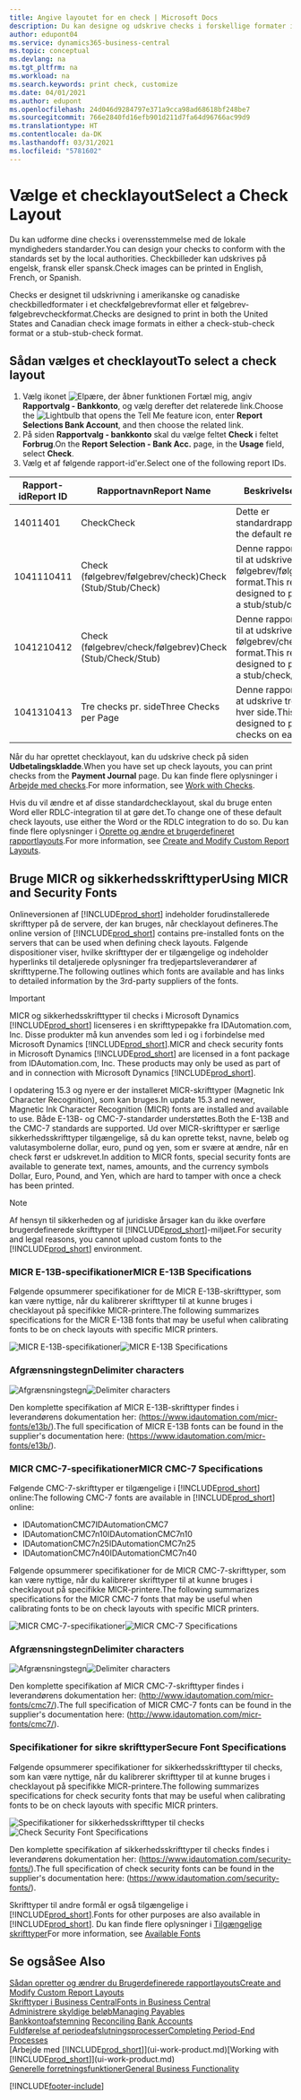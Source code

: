 ```yaml
---
title: Angive layoutet for en check | Microsoft Docs
description: Du kan designe og udskrive checks i forskellige formater i overensstemmelse med standarderne.
author: edupont04
ms.service: dynamics365-business-central
ms.topic: conceptual
ms.devlang: na
ms.tgt_pltfrm: na
ms.workload: na
ms.search.keywords: print check, customize
ms.date: 04/01/2021
ms.author: edupont
ms.openlocfilehash: 24d046d9284797e371a9cca98ad68618bf248be7
ms.sourcegitcommit: 766e2840fd16efb901d211d7fa64d96766ac99d9
ms.translationtype: HT
ms.contentlocale: da-DK
ms.lasthandoff: 03/31/2021
ms.locfileid: "5781602"
---
```

# <a name="select-a-check-layout"></a><span data-ttu-id="9bbe7-103">Vælge et checklayout</span><span class="sxs-lookup"><span data-stu-id="9bbe7-103">Select a Check Layout</span></span>
<span data-ttu-id="9bbe7-104">Du kan udforme dine checks i overensstemmelse med de lokale myndigheders standarder.</span><span class="sxs-lookup"><span data-stu-id="9bbe7-104">You can design your checks to conform with the standards set by the local authorities.</span></span> <span data-ttu-id="9bbe7-105">Checkbilleder kan udskrives på engelsk, fransk eller spansk.</span><span class="sxs-lookup"><span data-stu-id="9bbe7-105">Check images can be printed in English, French, or Spanish.</span></span>

<span data-ttu-id="9bbe7-106">Checks er designet til udskrivning i amerikanske og canadiske checkbilledformater i et checkfølgebrevformat eller et følgebrev-følgebrevcheckformat.</span><span class="sxs-lookup"><span data-stu-id="9bbe7-106">Checks are designed to print in both the United States and Canadian check image formats in either a check-stub-check format or a stub-stub-check format.</span></span>

## <a name="to-select-a-check-layout"></a><span data-ttu-id="9bbe7-107">Sådan vælges et checklayout</span><span class="sxs-lookup"><span data-stu-id="9bbe7-107">To select a check layout</span></span>
1. <span data-ttu-id="9bbe7-108">Vælg ikonet ![Elpære, der åbner funktionen Fortæl mig](media/ui-search/search_small.png "Fortæl mig, hvad du vil foretage dig"), angiv **Rapportvalg - Bankkonto**, og vælg derefter det relaterede link.</span><span class="sxs-lookup"><span data-stu-id="9bbe7-108">Choose the ![Lightbulb that opens the Tell Me feature](media/ui-search/search_small.png "Tell me what you want to do") icon, enter **Report Selections Bank Account**, and then choose the related link.</span></span>
2. <span data-ttu-id="9bbe7-109">På siden **Rapportvalg - bankkonto** skal du vælge feltet **Check** i feltet **Forbrug**.</span><span class="sxs-lookup"><span data-stu-id="9bbe7-109">On the **Report Selection - Bank Acc.** page, in the **Usage** field, select **Check**.</span></span>
3. <span data-ttu-id="9bbe7-110">Vælg et af følgende rapport-id'er.</span><span class="sxs-lookup"><span data-stu-id="9bbe7-110">Select one of the following report IDs.</span></span>

| <span data-ttu-id="9bbe7-111">Rapport-id</span><span class="sxs-lookup"><span data-stu-id="9bbe7-111">Report ID</span></span> | <span data-ttu-id="9bbe7-112">Rapportnavn</span><span class="sxs-lookup"><span data-stu-id="9bbe7-112">Report Name</span></span> | <span data-ttu-id="9bbe7-113">Beskrivelse</span><span class="sxs-lookup"><span data-stu-id="9bbe7-113">Description</span></span> |
| --- | --- | --- |
| <span data-ttu-id="9bbe7-114">1401</span><span class="sxs-lookup"><span data-stu-id="9bbe7-114">1401</span></span> |<span data-ttu-id="9bbe7-115">Check</span><span class="sxs-lookup"><span data-stu-id="9bbe7-115">Check</span></span> |<span data-ttu-id="9bbe7-116">Dette er standardrapporten.</span><span class="sxs-lookup"><span data-stu-id="9bbe7-116">This is the default report.</span></span> |
| <span data-ttu-id="9bbe7-117">10411</span><span class="sxs-lookup"><span data-stu-id="9bbe7-117">10411</span></span> |<span data-ttu-id="9bbe7-118">Check (følgebrev/følgebrev/check)</span><span class="sxs-lookup"><span data-stu-id="9bbe7-118">Check (Stub/Stub/Check)</span></span> |<span data-ttu-id="9bbe7-119">Denne rapport er designet til at udskrive check i et følgebrev/følgebrev/check-format.</span><span class="sxs-lookup"><span data-stu-id="9bbe7-119">This report is designed to print checks in a stub/stub/check format.</span></span> |
| <span data-ttu-id="9bbe7-120">10412</span><span class="sxs-lookup"><span data-stu-id="9bbe7-120">10412</span></span> |<span data-ttu-id="9bbe7-121">Check (følgebrev/check/følgebrev)</span><span class="sxs-lookup"><span data-stu-id="9bbe7-121">Check (Stub/Check/Stub)</span></span> |<span data-ttu-id="9bbe7-122">Denne rapport er designet til at udskrive check i et følgebrev/check/følgebrev-format.</span><span class="sxs-lookup"><span data-stu-id="9bbe7-122">This report is designed to print checks in a stub/check/stub format.</span></span> |
| <span data-ttu-id="9bbe7-123">10413</span><span class="sxs-lookup"><span data-stu-id="9bbe7-123">10413</span></span> |<span data-ttu-id="9bbe7-124">Tre checks pr. side</span><span class="sxs-lookup"><span data-stu-id="9bbe7-124">Three Checks per Page</span></span> |<span data-ttu-id="9bbe7-125">Denne rapport er udviklet til at udskrive tre checks på hver side.</span><span class="sxs-lookup"><span data-stu-id="9bbe7-125">This report is designed to print three checks on each page.</span></span> |

<span data-ttu-id="9bbe7-126">Når du har oprettet checklayout, kan du udskrive check på siden **Udbetalingskladde**.</span><span class="sxs-lookup"><span data-stu-id="9bbe7-126">When you have set up check layouts, you can print checks from the **Payment Journal** page.</span></span> <span data-ttu-id="9bbe7-127">Du kan finde flere oplysninger i [Arbejde med checks](payables-how-work-checks.md).</span><span class="sxs-lookup"><span data-stu-id="9bbe7-127">For more information, see [Work with Checks](payables-how-work-checks.md).</span></span>

<span data-ttu-id="9bbe7-128">Hvis du vil ændre et af disse standardchecklayout, skal du bruge enten Word eller RDLC-integration til at gøre det.</span><span class="sxs-lookup"><span data-stu-id="9bbe7-128">To change one of these default check layouts, use either the Word or the RDLC integration to do so.</span></span> <span data-ttu-id="9bbe7-129">Du kan finde flere oplysninger i [Oprette og ændre et brugerdefineret rapportlayouts](ui-how-create-custom-report-layout.md).</span><span class="sxs-lookup"><span data-stu-id="9bbe7-129">For more information, see [Create and Modify Custom Report Layouts](ui-how-create-custom-report-layout.md).</span></span>

## <a name="using-micr-and-security-fonts"></a><span data-ttu-id="9bbe7-130">Bruge MICR og sikkerhedsskrifttyper</span><span class="sxs-lookup"><span data-stu-id="9bbe7-130">Using MICR and Security Fonts</span></span>
<span data-ttu-id="9bbe7-131">Onlineversionen af [!INCLUDE[prod_short](includes/prod_short.md)] indeholder forudinstallerede skrifttyper på de servere, der kan bruges, når checklayout defineres.</span><span class="sxs-lookup"><span data-stu-id="9bbe7-131">The online version of [!INCLUDE[prod_short](includes/prod_short.md)] contains pre-installed fonts on the servers that can be used when defining check layouts.</span></span> <span data-ttu-id="9bbe7-132">Følgende dispositioner viser, hvilke skrifttyper der er tilgængelige og indeholder hyperlinks til detaljerede oplysninger fra tredjepartsleverandører af skrifttyperne.</span><span class="sxs-lookup"><span data-stu-id="9bbe7-132">The following outlines which fonts are available and has links to detailed information by the 3rd-party suppliers of the fonts.</span></span>

> [!Important]
> <span data-ttu-id="9bbe7-133">MICR og sikkerhedsskrifttyper til checks i Microsoft Dynamics [!INCLUDE[prod_short](includes/prod_short.md)] licenseres i en skrifttypepakke fra IDAutomation.com, Inc. Disse produkter må kun anvendes som led i og i forbindelse med Microsoft Dynamics [!INCLUDE[prod_short](includes/prod_short.md)].</span><span class="sxs-lookup"><span data-stu-id="9bbe7-133">MICR and check security fonts in Microsoft Dynamics [!INCLUDE[prod_short](includes/prod_short.md)] are licensed in a font package from IDAutomation.com, Inc. These products may only be used as part of and in connection with Microsoft Dynamics [!INCLUDE[prod_short](includes/prod_short.md)].</span></span>

<span data-ttu-id="9bbe7-134">I opdatering 15.3 og nyere er der installeret MICR-skrifttyper (Magnetic Ink Character Recognition), som kan bruges.</span><span class="sxs-lookup"><span data-stu-id="9bbe7-134">In update 15.3 and newer, Magnetic Ink Character Recognition (MICR) fonts are installed and available to use.</span></span> <span data-ttu-id="9bbe7-135">Både E-13B- og CMC-7-standarder understøttes.</span><span class="sxs-lookup"><span data-stu-id="9bbe7-135">Both the E-13B and the CMC-7 standards are supported.</span></span> <span data-ttu-id="9bbe7-136">Ud over MICR-skrifttyper er særlige sikkerhedsskrifttyper tilgængelige, så du kan oprette tekst, navne, beløb og valutasymbolerne dollar, euro, pund og yen, som er svære at ændre, når en check først er udskrevet.</span><span class="sxs-lookup"><span data-stu-id="9bbe7-136">In addition to MICR fonts, special security fonts are available to generate text, names, amounts, and the currency symbols Dollar, Euro, Pound, and Yen, which are hard to tamper with once a check has been printed.</span></span>

> [!NOTE]
> <span data-ttu-id="9bbe7-137">Af hensyn til sikkerheden og af juridiske årsager kan du ikke overføre brugerdefinerede skrifttyper til [!INCLUDE[prod_short](includes/prod_short.md)]-miljøet.</span><span class="sxs-lookup"><span data-stu-id="9bbe7-137">For security and legal reasons, you cannot upload custom fonts to the [!INCLUDE[prod_short](includes/prod_short.md)] environment.</span></span>

### <a name="micr-e-13b-specifications"></a><span data-ttu-id="9bbe7-138">MICR E-13B-specifikationer</span><span class="sxs-lookup"><span data-stu-id="9bbe7-138">MICR E-13B Specifications</span></span>
<span data-ttu-id="9bbe7-139">Følgende opsummerer specifikationer for de MICR E-13B-skrifttyper, som kan være nyttige, når du kalibrerer skrifttyper til at kunne bruges i checklayout på specifikke MICR-printere.</span><span class="sxs-lookup"><span data-stu-id="9bbe7-139">The following summarizes specifications for the MICR E-13B fonts that may be useful when calibrating fonts to be on check layouts with specific MICR printers.</span></span>

<span data-ttu-id="9bbe7-140">![MICR E-13B-specifikationer](media/font_MICR_E-13B_Specifications.png "MICR E-13B-specifikationer")</span><span class="sxs-lookup"><span data-stu-id="9bbe7-140">![MICR E-13B Specifications](media/font_MICR_E-13B_Specifications.png "MICR E-13B Specifications")</span></span>

### <a name="delimiter-characters"></a><span data-ttu-id="9bbe7-141">Afgrænsningstegn</span><span class="sxs-lookup"><span data-stu-id="9bbe7-141">Delimiter characters</span></span>
<span data-ttu-id="9bbe7-142">![Afgrænsningstegn](media/font-micr-letters.png "Afgrænsningstegn")</span><span class="sxs-lookup"><span data-stu-id="9bbe7-142">![Delimiter characters](media/font-micr-letters.png "Delimiter characters")</span></span>

<span data-ttu-id="9bbe7-143">Den komplette specifikation af MICR E-13B-skrifttyper findes i leverandørens dokumentation her: (https://www.idautomation.com/micr-fonts/e13b/).</span><span class="sxs-lookup"><span data-stu-id="9bbe7-143">The full specification of MICR E-13B fonts can be found in the supplier's documentation here: (https://www.idautomation.com/micr-fonts/e13b/).</span></span>

### <a name="micr-cmc-7-specifications"></a><span data-ttu-id="9bbe7-144">MICR CMC-7-specifikationer</span><span class="sxs-lookup"><span data-stu-id="9bbe7-144">MICR CMC-7 Specifications</span></span>
<span data-ttu-id="9bbe7-145">Følgende CMC-7-skrifttyper er tilgængelige i [!INCLUDE[prod_short](includes/prod_short.md)] online:</span><span class="sxs-lookup"><span data-stu-id="9bbe7-145">The following CMC-7 fonts are available in [!INCLUDE[prod_short](includes/prod_short.md)] online:</span></span>

- <span data-ttu-id="9bbe7-146">IDAutomationCMC7</span><span class="sxs-lookup"><span data-stu-id="9bbe7-146">IDAutomationCMC7</span></span>
- <span data-ttu-id="9bbe7-147">IDAutomationCMC7n10</span><span class="sxs-lookup"><span data-stu-id="9bbe7-147">IDAutomationCMC7n10</span></span>
- <span data-ttu-id="9bbe7-148">IDAutomationCMC7n25</span><span class="sxs-lookup"><span data-stu-id="9bbe7-148">IDAutomationCMC7n25</span></span>
-   <span data-ttu-id="9bbe7-149">IDAutomationCMC7n40</span><span class="sxs-lookup"><span data-stu-id="9bbe7-149">IDAutomationCMC7n40</span></span>

<span data-ttu-id="9bbe7-150">Følgende opsummerer specifikationer for de MICR CMC-7-skrifttyper, som kan være nyttige, når du kalibrerer skrifttyper til at kunne bruges i checklayout på specifikke MICR-printere.</span><span class="sxs-lookup"><span data-stu-id="9bbe7-150">The following summarizes specifications for the MICR CMC-7 fonts that may be useful when calibrating fonts to be on check layouts with specific MICR printers.</span></span>

<span data-ttu-id="9bbe7-151">![MICR CMC-7-specifikationer](media/font_MICR_CMC-7_Specifications.png "MICR CMC-7-specifikationer")</span><span class="sxs-lookup"><span data-stu-id="9bbe7-151">![MICR CMC-7 Specifications](media/font_MICR_CMC-7_Specifications.png "MICR CMC-7 Specifications")</span></span>

### <a name="delimiter-characters"></a><span data-ttu-id="9bbe7-152">Afgrænsningstegn</span><span class="sxs-lookup"><span data-stu-id="9bbe7-152">Delimiter characters</span></span>
<span data-ttu-id="9bbe7-153">![Afgrænsningstegn](media/font-cmc7-letters.png "Afgrænsningstegn")</span><span class="sxs-lookup"><span data-stu-id="9bbe7-153">![Delimiter characters](media/font-cmc7-letters.png "Delimiter characters")</span></span>

<span data-ttu-id="9bbe7-154">Den komplette specifikation af MICR CMC-7-skrifttyper findes i leverandørens dokumentation her: (http://www.idautomation.com/micr-fonts/cmc7/).</span><span class="sxs-lookup"><span data-stu-id="9bbe7-154">The full specification of MICR CMC-7 fonts can be found in the supplier's documentation here: (http://www.idautomation.com/micr-fonts/cmc7/).</span></span>

### <a name="secure-font-specifications"></a><span data-ttu-id="9bbe7-155">Specifikationer for sikre skrifttyper</span><span class="sxs-lookup"><span data-stu-id="9bbe7-155">Secure Font Specifications</span></span>
<span data-ttu-id="9bbe7-156">Følgende opsummerer specifikationer for sikkerhedsskrifttyper til checks, som kan være nyttige, når du kalibrerer skrifttyper til at kunne bruges i checklayout på specifikke MICR-printere.</span><span class="sxs-lookup"><span data-stu-id="9bbe7-156">The following summarizes specifications for check security fonts that may be useful when calibrating fonts to be on check layouts with specific MICR printers.</span></span>

<span data-ttu-id="9bbe7-157">![Specifikationer for sikkerhedsskrifttyper til checks](media/font_check-security-font_Specifications.png "Specifikationer for sikkerhedsskrifttyper til checks")</span><span class="sxs-lookup"><span data-stu-id="9bbe7-157">![Check Security Font Specifications](media/font_check-security-font_Specifications.png "Check Security Font Specifications")</span></span>

<span data-ttu-id="9bbe7-158">Den komplette specifikation af sikkerhedsskrifttyper til checks findes i leverandørens dokumentation her: (https://www.idautomation.com/security-fonts/).</span><span class="sxs-lookup"><span data-stu-id="9bbe7-158">The full specification of check security fonts can be found in the supplier's documentation here: (https://www.idautomation.com/security-fonts/).</span></span>

<span data-ttu-id="9bbe7-159">Skrifttyper til andre formål er også tilgængelige i [!INCLUDE[prod_short](includes/prod_short.md)].</span><span class="sxs-lookup"><span data-stu-id="9bbe7-159">Fonts for other purposes are also available in [!INCLUDE[prod_short](includes/prod_short.md)].</span></span> <span data-ttu-id="9bbe7-160">Du kan finde flere oplysninger i [Tilgængelige skrifttyper](ui-fonts.md)</span><span class="sxs-lookup"><span data-stu-id="9bbe7-160">For more information, see [Available Fonts](ui-fonts.md)</span></span>

## <a name="see-also"></a><span data-ttu-id="9bbe7-161">Se også</span><span class="sxs-lookup"><span data-stu-id="9bbe7-161">See Also</span></span>
[<span data-ttu-id="9bbe7-162">Sådan opretter og ændrer du Brugerdefinerede rapportlayouts</span><span class="sxs-lookup"><span data-stu-id="9bbe7-162">Create and Modify Custom Report Layouts</span></span>](ui-how-create-custom-report-layout.md)  
[<span data-ttu-id="9bbe7-163">Skrifttyper i Business Central</span><span class="sxs-lookup"><span data-stu-id="9bbe7-163">Fonts in Business Central</span></span>](ui-fonts.md)  
[<span data-ttu-id="9bbe7-164">Administrere skyldige beløb</span><span class="sxs-lookup"><span data-stu-id="9bbe7-164">Managing Payables</span></span>](payables-manage-payables.md)  
<span data-ttu-id="9bbe7-165">[Bankkontoafstemning](bank-manage-bank-accounts.md) </span><span class="sxs-lookup"><span data-stu-id="9bbe7-165">[Reconciling Bank Accounts](bank-manage-bank-accounts.md) </span></span>  
[<span data-ttu-id="9bbe7-166">Fuldførelse af periodeafslutningsprocesser</span><span class="sxs-lookup"><span data-stu-id="9bbe7-166">Completing Period-End Processes</span></span>](year-how-complete-period-end-processes.md)  
<span data-ttu-id="9bbe7-167">[Arbejde med [!INCLUDE[prod_short](includes/prod_short.md)]](ui-work-product.md)</span><span class="sxs-lookup"><span data-stu-id="9bbe7-167">[Working with [!INCLUDE[prod_short](includes/prod_short.md)]](ui-work-product.md)</span></span>  
[<span data-ttu-id="9bbe7-168">Generelle forretningsfunktioner</span><span class="sxs-lookup"><span data-stu-id="9bbe7-168">General Business Functionality</span></span>](ui-across-business-areas.md)


[!INCLUDE[footer-include](includes/footer-banner.md)]